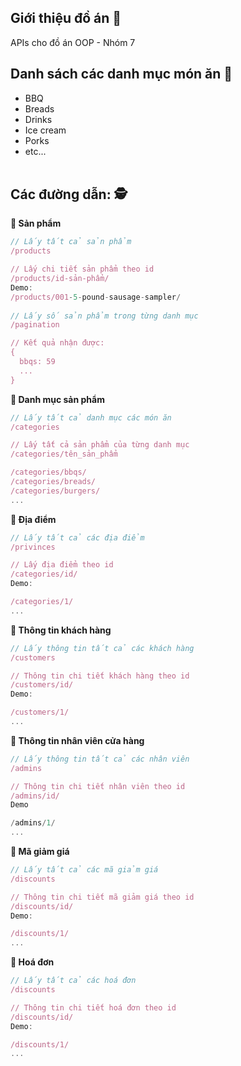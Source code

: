 ## **Giới thiệu đồ án 🍺**

APIs cho đồ án OOP - Nhóm 7
<br />

## **Danh sách các danh mục món ăn 🍔**

- BBQ
- Breads
- Drinks
- Ice cream
- Porks
- etc...
  <br />
  <br />

## **Các đường dẫn: 🕵️**



**🍣 Sản phẩm**

```js
// Lấy tất cả sản phẩm
/products

// Lấy chi tiết sản phẩm theo id
/products/id-sản-phẩm/
Demo:
/products/001-5-pound-sausage-sampler/
    
// Lấy số sản phẩm trong từng danh mục
/pagination

// Kết quả nhận được:
{
  bbqs: 59
  ...
}
```

**🍻 Danh mục sản phẩm**

```js
// Lấy tất cả danh mục các món ăn
/categories

// Lấy tất cả sản phẩm của từng danh mục
/categories/tên_sản_phẩm

/categories/bbqs/
/categories/breads/
/categories/burgers/
...
```


**🍻 Địa điểm**

```js
// Lấy tất cả các địa điểm
/privinces

// Lấy địa điểm theo id
/categories/id/
Demo:

/categories/1/
...
```


**🍻 Thông tin khách hàng**

```js
// Lấy thông tin tất cả các khách hàng
/customers

// Thông tin chi tiết khách hàng theo id
/customers/id/
Demo:

/customers/1/
...
```


**🍻 Thông tin nhân viên cửa hàng**

```js
// Lấy thông tin tất cả các nhân viên
/admins

// Thông tin chi tiết nhân viên theo id
/admins/id/
Demo

/admins/1/
...
```


**🍻 Mã giảm giá**

```js
// Lấy tất cả các mã giảm giá
/discounts

// Thông tin chi tiết mã giảm giá theo id
/discounts/id/
Demo:

/discounts/1/
...
```


**🍻 Hoá đơn**

```js
// Lấy tất cả các hoá đơn
/discounts

// Thông tin chi tiết hoá đơn theo id
/discounts/id/
Demo:

/discounts/1/
...
```